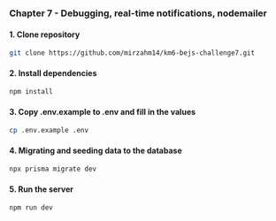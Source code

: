 ### Chapter 7 - Debugging, real-time notifications, nodemailer

#### 1. Clone repository
```bash
git clone https://github.com/mirzahm14/km6-bejs-challenge7.git
```

#### 2. Install dependencies

```bash
npm install
```

#### 3. Copy .env.example to .env and fill in the values

```bash
cp .env.example .env
```

#### 4. Migrating and seeding data to the database

```bash
npx prisma migrate dev
```

#### 5. Run the server

```bash
npm run dev
```
